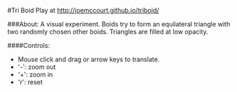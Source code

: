 #Tri Boid
Play at http://joemccourt.github.io/triboid/

###About:
A visual experiment.  Boids try to form an equilateral triangle with two randomly chosen other boids.  Triangles are filled at low opacity.

####Controls:
* Mouse click and drag or arrow keys to translate.
* '-': zoom out
* '+': zoom in
* 'r': reset
